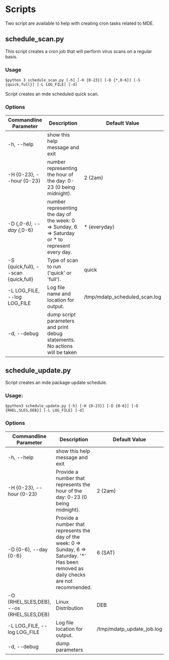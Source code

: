 # Scripts

Two script are available to help with creating cron tasks related to MDE.

## schedule_scan.py

This script creates a cron job that will perform virus scans on a regular basis.

### Usage 
`$python 3 schedule_scan.py [-h] [-H {0-23}] [-D {*,0-6}] [-S {quick,full}] [-L LOG_FILE] [-d]`

Script creates an mde scheduled quick scan.

### Options

| Commandline Parameter | Description | Default Value |
| --- | --- | --- |
| -h, --help | show this help message and exit | |
| -H {0-23}, --hour {0-23} | number representing the hour of the day: 0-23 (0 being midnight). | 2 (2am) |
| -D {*,0-6}, --day {*,0-6} | number representing the day of the week: 0 => Sunday, 6 => Saturday or * to represent every day. | * (everyday) |
| -S {quick,full}, --scan {quick,full} | Type of scan to run ('quick' or 'full'). | quick |
| -L LOG_FILE, --log LOG_FILE | Log file name and location for output. | /tmp/mdatp_scheduled_scan.log |
| -d, --debug | dump script parameters and print debug statements. No actions will be taken | |

## schedule_update.py

Script creates an mde package update schedule.

### Usage: 

`$python3 schedule_update.py [-h] [-H {0-23}] [-D {0-6}] [-O {RHEL,SLES,DEB}] [-L LOG_FILE] [-d]`

### Options

| Commandline Parameter | Description | Default Value |
| --- | --- | --- |
| -h, --help | show this help message and exit | |
| -H {0-23}, --hour {0-23} | Provide a number that represents the hour of the day: 0-23 (0 being midnight). | 2 (2am) |
| -D {0-6}, --day {0-6} | Provide a number that represents the day of the week: 0 => Sunday, 6 => Saturday. '*' Has been removed as daily checks are not recommended. | 6 (SAT) | 
| -O {RHEL,SLES,DEB}, --os {RHEL,SLES,DEB} | Linux Distribution | DEB |
| -L LOG_FILE, --log LOG_FILE | Log file location for output. | /tmp/mdatp_update_job.log |
| -d, --debug | dump parameters | |